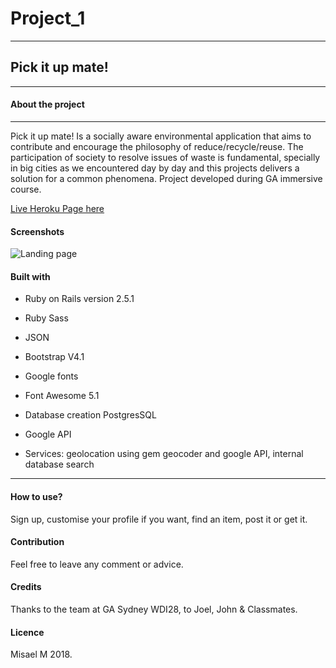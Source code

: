 # Project_1
----------------

## Pick it up mate!
-------------

#### About the project
-----------------------
Pick it up mate! Is a socially aware environmental application that aims to contribute and encourage the philosophy of reduce/recycle/reuse. The participation of society to resolve issues of waste is fundamental, specially in big cities as we encountered day by day and this projects delivers a solution for a common phenomena.
Project developed during GA immersive course.


[Live Heroku Page here](https://rocky-gorge-25750.herokuapp.com)

#### Screenshots

![Landing page](assets/images/landingpage.png)

#### Built with

* Ruby on Rails version 2.5.1

* Ruby Sass

* JSON

* Bootstrap V4.1

* Google fonts

* Font Awesome 5.1

* Database creation PostgresSQL

* Google API


* Services: geolocation using gem geocoder and google API, internal database search

-------------------
#### How to use?

Sign up, customise your profile if you want, find an item, post it or get it.
#### Contribution
Feel free to leave any comment or advice.
#### Credits
Thanks to the team at GA Sydney WDI28, to Joel, John & Classmates.

#### Licence

Misael M 2018.
